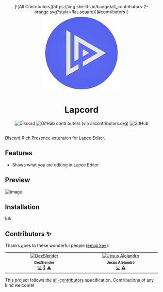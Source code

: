 <div align='center'>
<!-- ALL-CONTRIBUTORS-BADGE:START - Do not remove or modify this section -->
[![All Contributors](https://img.shields.io/badge/all_contributors-2-orange.svg?style=flat-square)](#contributors-)
<!-- ALL-CONTRIBUTORS-BADGE:END -->
    <a href="" target="_blank" rel="noopener noreferrer">
        <img width="256" src="assets/logo.png" alt="Lapcord Logo">
    </a>
    <h1> Lapcord </h1>
</div>

<div align='center'>
    <img alt="Discord" src="https://img.shields.io/discord/876339668956893216?label=Discord&logo=Discord">
    <img alt="GitHub contributors (via allcontributors.org)" src="https://img.shields.io/github/all-contributors/dzlib/lapcord?label=Contributors&logo=Handshake">
    <img alt="GitHub" src="https://img.shields.io/github/license/dzlib/lapcord?label=License&logo=GitHub">
</div>
<br>

[Discord Rich Presence](https://discord.com/rich-presence) extension for [Lapce Editor](https://lapce.dev/).

## Features

- Shows what you are editing in Lapce Editor

## Preview

![image](https://user-images.githubusercontent.com/54212600/229298064-3684e875-1baa-4e83-ab3b-d80f016bf30c.png)

## Installation

Idk

## Contributors ✨

Thanks goes to these wonderful people ([emoji key](https://allcontributors.org/docs/en/emoji-key)):

<!-- ALL-CONTRIBUTORS-LIST:START - Do not remove or modify this section -->
<!-- prettier-ignore-start -->
<!-- markdownlint-disable -->
<table>
  <tbody>
    <tr>
      <td align="center" valign="top" width="14.28%"><a href="https://github.com/DexSlender"><img src="https://avatars.githubusercontent.com/u/91853649?v=4?s=100" width="100px;" alt="DexSlender"/><br /><sub><b>DexSlender</b></sub></a><br /><a href="https://github.com/dzlib/lapcord/commits?author=DexSlender" title="Code">💻</a> <a href="#ideas-DexSlender" title="Ideas, Planning, & Feedback">🤔</a> <a href="https://github.com/dzlib/lapcord/commits?author=DexSlender" title="Tests">⚠️</a></td>
      <td align="center" valign="top" width="14.28%"><a href="https://www.jesusale.cf/"><img src="https://avatars.githubusercontent.com/u/54212600?v=4?s=100" width="100px;" alt="Jesus Alejandro"/><br /><sub><b>Jesus Alejandro</b></sub></a><br /><a href="https://github.com/dzlib/lapcord/commits?author=jesus-ale43" title="Code">💻</a> <a href="https://github.com/dzlib/lapcord/commits?author=jesus-ale43" title="Tests">⚠️</a></td>
    </tr>
  </tbody>
</table>

<!-- markdownlint-restore -->
<!-- prettier-ignore-end -->

<!-- ALL-CONTRIBUTORS-LIST:END -->

This project follows the [all-contributors](https://github.com/all-contributors/all-contributors) specification. Contributions of any kind welcome!